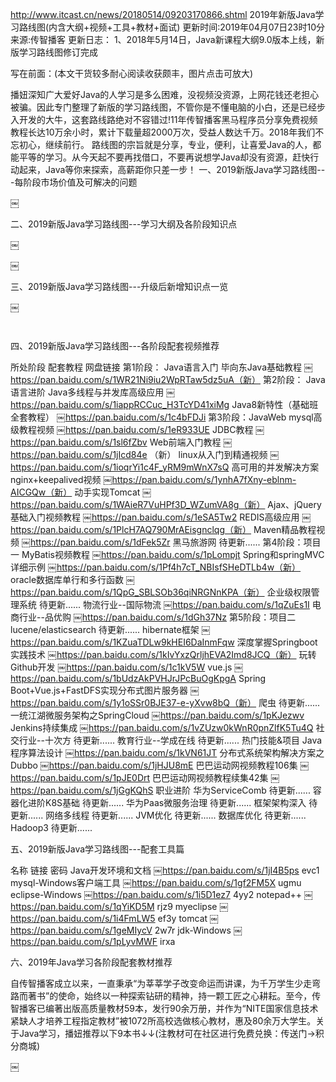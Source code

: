 http://www.itcast.cn/news/20180514/09203170866.shtml
2019年新版Java学习路线图(内含大纲+视频+工具+教材+面试)
更新时间:2019年04月07日23时10分 来源:传智播客
更新日志：
1、2018年5月14日，Java新课程大纲9.0版本上线，新版学习路线图修订完成


写在前面：(本文干货较多耐心阅读收获颇丰，图片点击可放大)


播妞深知广大爱好Java的人学习是多么困难，没视频没资源，上网花钱还老担心被骗。因此专门整理了新版的学习路线图，不管你是不懂电脑的小白，还是已经步入开发的大牛，这套路线路绝对不容错过!11年传智播客黑马程序员分享免费视频教程长达10万余小时，累计下载量超2000万次，受益人数达千万。2018年我们不忘初心，继续前行。 路线图的宗旨就是分享，专业，便利，让喜爱Java的人，都能平等的学习。从今天起不要再找借口，不要再说想学Java却没有资源，赶快行动起来，Java等你来探索，高薪距你只差一步！
一、2019新版Java学习路线图---每阶段市场价值及可解决的问题


￼



二、2019新版Java学习路线图---学习大纲及各阶段知识点


￼

￼








三、2019新版Java学习路线图---升级后新增知识点一览


￼

                                      ￼

四、2019新版Java学习路线图---各阶段配套视频推荐


所处阶段
配套教程
网盘链接
第1阶段：
Java语言入门
毕向东Java基础教程
￼https://pan.baidu.com/s/1WR21Ni9iu2WpRTaw5dz5uA（新）
第2阶段：
Java语言进阶
Java多线程与并发库高级应用
￼https://pan.baidu.com/s/1iappRCCuc_H3TcYD41xiMg
Java8新特性（基础班全套教程）
￼https://pan.baidu.com/s/1c4bFDJi
第3阶段：JavaWeb
mysql高级教程视频
￼https://pan.baidu.com/s/1eR933UE
JDBC教程
￼https://pan.baidu.com/s/1sl6fZbv
Web前端入门教程
￼https://pan.baidu.com/s/1jIcd84e   （新）
linux从入门到精通视频
￼https://pan.baidu.com/s/1ioqrYi1c4F_yRM9mWnX7sQ
高可用的并发解决方案nginx+keepalived视频
￼https://pan.baidu.com/s/1ynhA7fXny-eblnm-AICGQw（新）
动手实现Tomcat
￼https://pan.baidu.com/s/1WAieR7VuHPf3D_WZumVA8g（新）
Ajax、jQuery基础入门视频教程
￼https://pan.baidu.com/s/1eSA5Tw2
REDIS高级应用
￼https://pan.baidu.com/s/1PlcH7AQ790MrAEisgnclqg（新）
Maven精品教程视频
￼https://pan.baidu.com/s/1dFek5Zr
黑马旅游网
待更新......
第4阶段：项目一
MyBatis视频教程
￼https://pan.baidu.com/s/1pLompjt
Spring和springMVC详细示例
￼https://pan.baidu.com/s/1Pf4h7cT_NBIsfSHeDTLb4w（新）
oracle数据库单行和多行函数
￼https://pan.baidu.com/s/1QpG_SBLSOb36qiNRGNnKPA（新）
企业级权限管理系统
待更新......
物流行业--国际物流
￼https://pan.baidu.com/s/1qZuEs1I
电商行业--品优购
￼https://pan.baidu.com/s/1dGh37Nz
第5阶段：项目二
lucene/elasticsearch
待更新......
hibernate框架
￼https://pan.baidu.com/s/1KZuaTDLw9kHEI6DaInmFqw
深度掌握Springboot实践技术
￼https://pan.baidu.com/s/1kIvYxzQrljhEVA2Imd8JCQ（新）
玩转Github开发
￼https://pan.baidu.com/s/1c1kV5W
vue.js
￼https://pan.baidu.com/s/1bUdzAkPVHJrJPcBuOgKpgA
Spring Boot+Vue.js+FastDFS实现分布式图片服务器
￼https://pan.baidu.com/s/1y1oSSr0BJE37-e-yXvw8bQ（新）
爬虫
待更新......
一统江湖微服务架构之SpringCloud
￼https://pan.baidu.com/s/1pKJezwv
Jenkins持续集成
￼https://pan.baidu.com/s/1vZUzw0kWnR0pnZlfK5Tu4Q
社交行业--十次方
待更新......
教育行业--学成在线
待更新......
热门技能&项目
Java程序算法设计
￼https://pan.baidu.com/s/1kVN61JT
分布式系统架构解决方案之Dubbo
￼https://pan.baidu.com/s/1jHJU8mE
巴巴运动网视频教程106集
￼https://pan.baidu.com/s/1pJE0Drt
巴巴运动网视频教程续集42集
￼https://pan.baidu.com/s/1jGgKQhS
职业进阶
华为ServiceComb
待更新......
容器化进阶K8S基础
待更新......
华为Paas微服务治理
待更新......
框架架构深入
待更新......
网络多线程
待更新......
JVM优化
待更新......
数据库优化
待更新......
Hadoop3
待更新......



五、2019新版Java学习路线图---配套工具篇



名称
链接
密码
Java开发环境和文档
￼https://pan.baidu.com/s/1jI4B5ps
evc1
mysql-Windows客户端工具
￼https://pan.baidu.com/s/1gf2FM5X
ugmu
eclipse-Windows
￼https://pan.baidu.com/s/1i5D1ez7
4yy2
notepad++
￼https://pan.baidu.com/s/1qYiKD5M
rjz9
myeclipse
￼https://pan.baidu.com/s/1i4FmLW5
ef3y
tomcat
￼https://pan.baidu.com/s/1geMIycV
2w7r
jdk-Windows
￼https://pan.baidu.com/s/1pLyvMWF
irxa



六、2019年Java学习各阶段配套教材推荐


自传智播客成立以来，一直秉承“为莘莘学子改变命运而讲课，为千万学生少走弯路而著书”的使命，始终以一种探索钻研的精神，持一颗工匠之心耕耘。至今，传智播客已编著出版高质量教材59本，发行90余万册，并作为“NITE国家信息技术紧缺人才培养工程指定教材”被1072所高校选做核心教材，惠及80余万大学生。关于Java学习，播妞推荐以下9本书↓↓(注教材可在社区进行免费兑换：传送门→积分商城)


￼
